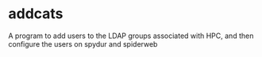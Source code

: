 # addcats
A program to add users to the LDAP groups associated with HPC, and then configure the users on spydur and spiderweb
